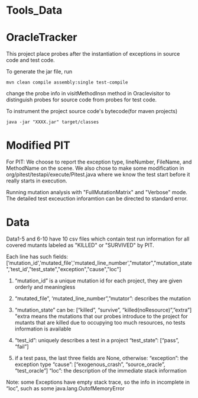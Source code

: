 # Tools_Data

# OracleTracker

This project place probes after the instantiation of exceptions in source code and test code.

To generate the jar file, run

```
mvn clean compile assembly:single test-compile
```

change the probe info in visitMethodInsn method in Oraclevisitor to distinguish probes for source code from probes for test code.

To instrument the project source code's bytecode(for maven projects)

```
java -jar "XXXX.jar" target/classes
```

# Modified PIT

For PIT: We choose to report the exception type, lineNumber, FileName, and MethodName on the scene.
We also chose to make some modification in org/pitest/testapi/execute/Pitest.java where we know the test start before it really starts in execution.


Running mutation analysis with "FullMutationMatrix" and "Verbose" mode. The detailed test exceuction inforamtion can be directed to standard error.


# Data
Data1-5 and 6-10 have 10 csv files which contain test run information for all covered mutants labeled as "KILLED" or "SURVIVED" by PIT.

Each line has such fields:
[’mutation_id','mutated_file','mutated_line_number',"mutator","mutation_state",’test_id',"test_state","exception","cause","loc"]

1. “mutation_id” is a unique mutation id for each project, they are given orderly and meaningless  
2. “mutated_file”, ‘mutated_line_number”,”mutator”: describes the mutation  
3. “mutation_state” can be: [“killed”, “survive”, “killed(noResource)”,”extra”]      
 "extra means the mutations that our probes introduce to the project for mutants that are killed due to occupying too much resources, no tests information is available
4. “test_id”: uniquely describes a test in a project “test_state”: [“pass”, “fail”]

5. if a test pass, the last three fields are None, otherwise:
	“exception”: the exception type 
	“cause”: [“exogenous_crash”, “source_oracle”, “test_oracle”]
	“loc”: the description of the immediate stack information

Note: some Exceptions have empty stack trace, so the info in incomplete in “loc”, such as some java.lang.OutofMemoryError
